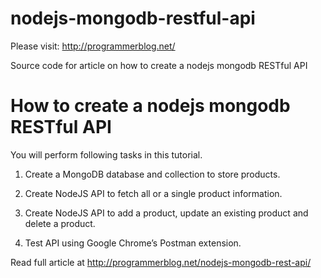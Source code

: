 # nodejs-mongodb-restful-api
Please visit: http://programmerblog.net/

Source code for article on how to create a nodejs mongodb RESTful API

# How to create a nodejs mongodb RESTful API

You will perform following tasks in this tutorial.

1. Create a MongoDB database and collection to store products.

2. Create NodeJS API to fetch all or a single product information.

3. Create NodeJS API to add a product, update an existing product and delete a product.

4. Test API using Google Chrome’s Postman extension.


Read full article at http://programmerblog.net/nodejs-mongodb-rest-api/

